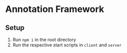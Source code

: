 # Annotation Framework

## Setup

1. Run `npm i` in the root directory
2. Run the respective start scripts in `client` and `server`
